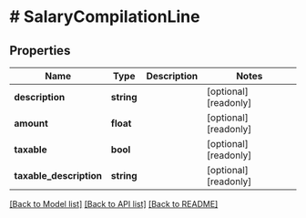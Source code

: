 # # SalaryCompilationLine

## Properties

Name | Type | Description | Notes
------------ | ------------- | ------------- | -------------
**description** | **string** |  | [optional] [readonly]
**amount** | **float** |  | [optional] [readonly]
**taxable** | **bool** |  | [optional] [readonly]
**taxable_description** | **string** |  | [optional] [readonly]

[[Back to Model list]](../../README.md#models) [[Back to API list]](../../README.md#endpoints) [[Back to README]](../../README.md)
